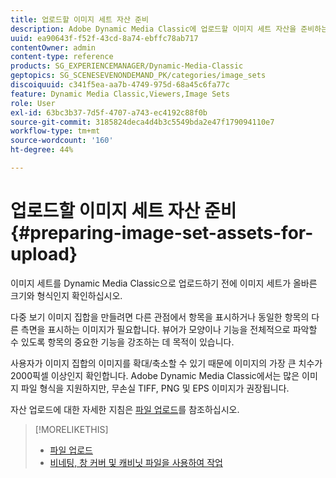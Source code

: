 ```yaml
---
title: 업로드할 이미지 세트 자산 준비
description: Adobe Dynamic Media Classic에 업로드할 이미지 세트 자산을 준비하는 방법을 알아봅니다.
uuid: ea90643f-f52f-43cd-8a74-ebffc78ab717
contentOwner: admin
content-type: reference
products: SG_EXPERIENCEMANAGER/Dynamic-Media-Classic
geptopics: SG_SCENESEVENONDEMAND_PK/categories/image_sets
discoiquuid: c341f5ea-aa7b-4749-975d-68a45c6fa77c
feature: Dynamic Media Classic,Viewers,Image Sets
role: User
exl-id: 63bc3b37-7d5f-4707-a743-ec4192c88f0b
source-git-commit: 3185824deca4d4b3c5549bda2e47f179094110e7
workflow-type: tm+mt
source-wordcount: '160'
ht-degree: 44%

---
```


# 업로드할 이미지 세트 자산 준비{#preparing-image-set-assets-for-upload}

이미지 세트를 Dynamic Media Classic으로 업로드하기 전에 이미지 세트가 올바른 크기와 형식인지 확인하십시오.

다중 보기 이미지 집합을 만들려면 다른 관점에서 항목을 표시하거나 동일한 항목의 다른 측면을 표시하는 이미지가 필요합니다. 뷰어가 모양이나 기능을 전체적으로 파악할 수 있도록 항목의 중요한 기능을 강조하는 데 목적이 있습니다.

사용자가 이미지 집합의 이미지를 확대/축소할 수 있기 때문에 이미지의 가장 큰 치수가 2000픽셀 이상인지 확인합니다. Adobe Dynamic Media Classic에서는 많은 이미지 파일 형식을 지원하지만, 무손실 TIFF, PNG 및 EPS 이미지가 권장됩니다.

자산 업로드에 대한 자세한 지침은 [파일 업로드](uploading-files.md#uploading_files)를 참조하십시오.

>[!MORELIKETHIS]
>
>* [파일 업로드](uploading-files.md#uploading_your_files)
>* [비네팅, 창 커버 및 캐비닛 파일을 사용하여 작업](vignette-window-covering-cabinet-files.md#working_with_vignette_window_covering_and_cabinet_files)

